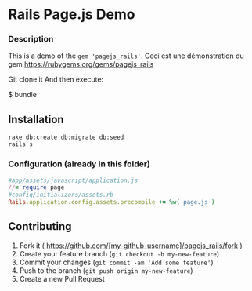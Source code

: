 # Rails Page.js Demo

### Description
This is a demo of the `gem 'pagejs_rails'`.
Ceci est une démonstration du gem https://rubygems.org/gems/pagejs_rails

Git clone it And then execute:

  $ bundle

## Installation

	rake db:create db:migrate db:seed
	rails s


### Configuration (already in this folder)
```ruby
#app/assets/javascript/application.js
//= require page
#config/initializers/assets.rb
Rails.application.config.assets.precompile += %w( page.js )
```


## Contributing

1. Fork it ( https://github.com/[my-github-username]/pagejs_rails/fork )
2. Create your feature branch (`git checkout -b my-new-feature`)
3. Commit your changes (`git commit -am 'Add some feature'`)
4. Push to the branch (`git push origin my-new-feature`)
5. Create a new Pull Request
